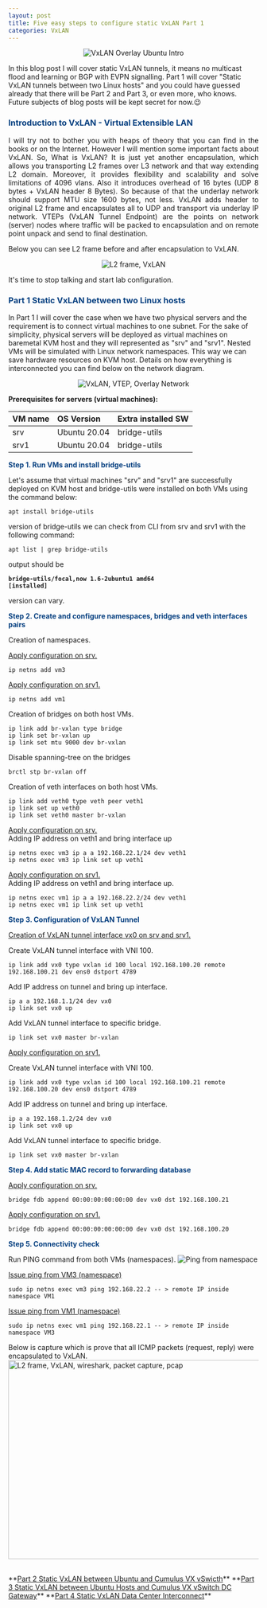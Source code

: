 ```yaml
---
layout: post
title: Five easy steps to configure static VxLAN Part 1
categories: VxLAN
---
```

<p align="center">
<img src="/images/static_vxlan/vxlan_tunnel.jpg" alt="VxLAN Overlay Ubuntu Intro" title="Introduction to VxLAN"> 
</p>
In this blog post I will cover static VxLAN tunnels, it means no multicast flood and learning or BGP with EVPN signalling.
Part 1 will cover "Static VxLAN tunnels between two Linux hosts" and you could have guessed already that there will be Part 2 and Part 3, or even more, who knows.
Future subjects of blog posts will be kept secret for now.&#128521;

###  <span style="color:#074080">Introduction to VxLAN - Virtual Extensible LAN</span>  
<p style='text-align: justify;'>
I will try not to bother you with heaps of theory that you can find in the books or on the Internet. However I will mention some important facts about VxLAN.
So, What is VxLAN? It is just yet another encapsulation, which allows you transporting L2 frames over L3 network and that way extending L2 domain. Moreover, it provides flexibility and scalability and solve limitations of 4096 vlans. Also it introduces overhead of 16 bytes (UDP 8 bytes + VxLAN header 8 Bytes). So because of that the underlay network should support MTU size 1600 bytes, not less.
VxLAN adds header to original L2 frame and encapsulates all to UDP and transport via underlay IP network.
VTEPs (VxLAN Tunnel Endpoint) are the points on network (server) nodes where traffic will be packed to encapsulation and on remote point unpack and send to final destination. 
</p>
Below you can see L2 frame before and after encapsulation to VxLAN.
<p align="center">
  <img src="/images/static_vxlan/vxlan.jpg" alt="L2 frame, VxLAN" title="L2 Frame inside VxLAN">
</p>

It's time to stop talking and start lab configuration.

### <span style="color:#074080">Part 1 Static VxLAN between two Linux hosts</span>
In Part 1 I will cover the case when we have two physical servers and the requirement is to connect virtual machines to one subnet.
For the sake of simplicity, physical servers will be deployed as virtual machines on baremetal KVM host and they will represented as "srv" and "srv1". Nested VMs will be simulated with Linux network namespaces. This way we can save hardware resources on KVM host. Details on how everything is interconnected you can find below on the network diagram.   

<p align="center">
  <img src="/images/static_vxlan/net_diag.jpg" alt="VxLAN, VTEP, Overlay Network" title="Network diagram VxLAN between Ubuntu KVM hosts">
</p>

**Prerequisites for servers (virtual machines):**

| VM name | OS Version | Extra installed SW |
| :--- |:--- | :--- |
| srv| Ubuntu 20.04 | bridge-utils |
| srv1 | Ubuntu 20.04 | bridge-utils |

 **<span style="color:#074080">Step 1. Run VMs and install bridge-utils</span>**  

Let's assume that virtual machines "srv" and "srv1" are successfully deployed on KVM host and bridge-utils were installed on both VMs using the command below:  

<code>apt install bridge-utils</code>  

version of bridge-utils we can check from CLI from srv and srv1 with the following command:  

<code>apt list | grep bridge-utils</code>

output should be

**<code>bridge-utils/focal,now 1.6-2ubuntu1 amd64 [installed]</code>**

version can vary.  



 **<span style="color:#074080">Step 2. Create and configure namespaces, bridges and veth interfaces pairs </span>**  

Creation of namespaces.

<u>Apply configuration on srv.</u>
```
ip netns add vm3 
```  
<u>Apply configuration on srv1.</u>
```
ip netns add vm1
```

Creation of bridges on both host VMs.
```
ip link add br-vxlan type bridge
ip link set br-vxlan up
ip link set mtu 9000 dev br-vxlan
```
Disable spanning-tree on the bridges
```
brctl stp br-vxlan off
```
Creation of veth interfaces on both host VMs.

```
ip link add veth0 type veth peer veth1
ip link set up veth0
ip link set veth0 master br-vxlan
```  
<u>Apply configuration on srv.</u>  
Adding IP address on veth1 and bring interface up 
```
ip netns exec vm3 ip a a 192.168.22.1/24 dev veth1
ip netns exec vm3 ip link set up veth1
```  
<u>Apply configuration on srv1.</u>  
Adding IP address on veth1 and bring interface up.
```
ip netns exec vm1 ip a a 192.168.22.2/24 dev veth1
ip netns exec vm1 ip link set up veth1
```  

**<span style="color:#074080">Step 3. Configuration of  VxLAN Tunnel</span>**

<u>Creation of VxLAN tunnel interface vx0 on srv and srv1.</u>  

Create VxLAN tunnel interface with VNI 100.
```
ip link add vx0 type vxlan id 100 local 192.168.100.20 remote 192.168.100.21 dev ens0 dstport 4789
```  
Add IP address on tunnel and bring up interface.
```  
ip a a 192.168.1.1/24 dev vx0
ip link set vx0 up
```  
Add VxLAN tunnel interface to specific bridge.
```  
ip link set vx0 master br-vxlan
```  
<u>Apply configuration on srv1.</u>

Create VxLAN tunnel interface with VNI 100.
```
ip link add vx0 type vxlan id 100 local 192.168.100.21 remote 192.168.100.20 dev ens0 dstport 4789
```  
Add IP address on tunnel and bring up interface.
```  
ip a a 192.168.1.2/24 dev vx0
ip link set vx0 up
```  
Add VxLAN tunnel interface to specific bridge.
```  
ip link set vx0 master br-vxlan
```  

**<span style="color:#074080">Step 4. Add static MAC record to forwarding database</span>**  

<u>Apply configuration on srv.</u>
```
bridge fdb append 00:00:00:00:00:00 dev vx0 dst 192.168.100.21
```  

<u>Apply configuration on srv1.</u>
```
bridge fdb append 00:00:00:00:00:00 dev vx0 dst 192.168.100.20
```  


**<span style="color:#074080">Step 5. Connectivity check </span>**  

Run PING command from both VMs (namespaces).
<img style="center" src="/images/static_vxlan/vm1_ping_vm3.jpg" alt="Ping from namespace" title="Connectivity check with PING command">


<u>Issue ping from VM3 (namespace)</u>
```
sudo ip netns exec vm3 ping 192.168.22.2 -- > remote IP inside namespace VM1
```  
<u>Issue ping from VM1 (namespace)</u>
```
sudo ip netns exec vm1 ping 192.168.22.1 -- > remote IP inside namespace VM3
```  
Below is capture which is prove that all ICMP packets (request, reply) were encapsulated to VxLAN.
<img style="float" width="750" height="400" src="/images/static_vxlan/vm3_ping_vm1_pcap.jpg" alt="L2 frame, VxLAN, wireshark, packet capture, pcap" title="Wireshark VxLAN packet capture" >  

<br />
**<a href="/vxlan/static-vxlan-part2/index.html" target="_blank">Part 2 Static VxLAN between Ubuntu and Cumulus VX vSwicth</a>**  
**<a href="/vxlan/static-vxlan-part3/index.html" target="_blank">Part 3 Static VxLAN between Ubuntu Hosts and Cumulus VX vSwitch DC Gateway</a>**  
**<a href="/vxlan/static-vxlan-part4/index.html" target="_blank">Part 4 Static VxLAN Data Center Interconnect</a>**  
<br />